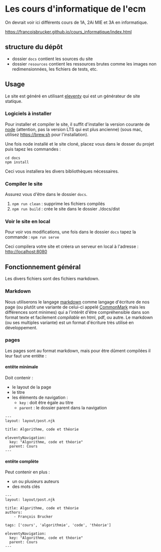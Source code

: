 # Les cours d'informatique de l'ecm

On devrait voir ici  différents cours de 1A, 2Ai MIE et 3A en informatique.

<https://francoisbrucker.github.io/cours_informatique/index.html>

## structure du dépôt

* dossier `docs` contient les sources du site
* dossier `resources` contient les ressources brutes comme les images non redimensionnées, les fichiers de tests, etc.

## Usage

Le site est généré en utilisant [eleventy](https://www.11ty.dev/) qui est un générateur de site statique.

### Logiciels à installer

Pour installer et compiler le site, il suffit d'installer la version courante de [node](https://nodejs.org/en/download/current/) (attention, pas la version LTS qui est plus ancienne) (sous mac, utilisez <https://brew.sh> pour l'installation).

Une fois node installé et le site cloné, placez vous dans le dosser du projet puis tapez les commandes :

```shell
cd docs
npm install
```

Ceci vous installera les divers bibliothèques nécessaires.

### Compiler le site

Assurez vous d'être dans le dossier `docs`.

1. `npm run clean` : supprime les fichiers compilés
2. `npm run build` : crée le site dans le dossier ./docs/dist

### Voir le site en local

Pour voir vos modifications, une fois dans le dossier `docs` tapez la commande : `npm run serve`

Ceci compilera votre site et créera un serveur en local à l'adresse : <http://localhost:8080>

## Fonctionnement général

Les divers fichiers sont des fichiers markdown.

### Markdown

Nous utiliserons le langage [markdown](https://fr.wikipedia.org/wiki/Markdown) comme langage d'écriture de nos page (ou plutôt une variante de celui-ci appelé [CommonMark](https://spec.commonmark.org/) mais les différences sont minimes) qui a l'intérêt d'être compréhensible dans son format texte et facilement *compilable* en html, pdf, ou autre. Le markdown (ou ses multiples variante) est un format d'écriture très utilisé en développement.

### pages

Les pages sont au format markdown, mais pour être dûment compilées il leur faut une entête :

#### entête minimale

Doit contenir :

* le layout de la page
* le titre
* les éléments de navigation :
  * `key` : doit être égale au titre
  * `parent` : le dossier parent dans la navigation

```text
---
layout: layout/post.njk

title: Algorithme, code et théorie

eleventyNavigation:
  key: "Algorithme, code et théorie"
  parent: Cours
---
```

#### entête complète

Peut contenir en plus :

* un ou plusieurs auteurs
* des mots clés

```text
---
layout: layout/post.njk

title: Algorithme, code et théorie
authors:
    - François Brucker

tags: ['cours', 'algorithmie', 'code', 'théorie']

eleventyNavigation:
  key: "Algorithme, code et théorie"
  parent: Cours
---
```
